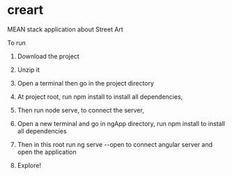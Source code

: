 # creart
MEAN stack application about Street Art

To run 

1. Download the project

2. Unzip it

2. Open a terminal then go in the project directory

2. At project root, run npm install to install all dependencies, 

3. Then run node serve, to connect the server,

4. Open a new terminal and go in ngApp directory, run npm install to install all dependencies

4. Then in this root run ng serve --open to connect angular server and open the application

5. Explore!
